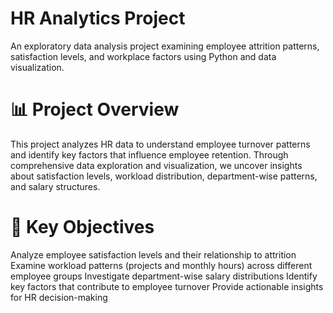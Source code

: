 # HR Analytics Project
An exploratory data analysis project examining employee attrition patterns, satisfaction levels, and workplace factors using Python and data visualization.

# 📊 Project Overview
This project analyzes HR data to understand employee turnover patterns and identify key factors that influence employee retention. Through comprehensive data exploration and visualization, we uncover insights about satisfaction levels, workload distribution, department-wise patterns, and salary structures.

# 🎯 Key Objectives
Analyze employee satisfaction levels and their relationship to attrition
Examine workload patterns (projects and monthly hours) across different employee groups
Investigate department-wise salary distributions
Identify key factors that contribute to employee turnover
Provide actionable insights for HR decision-making
